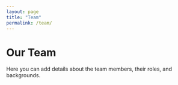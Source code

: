 ```yaml
---
layout: page
title: "Team"
permalink: /team/
---
```


# Our Team

Here you can add details about the team members, their roles, and backgrounds.
